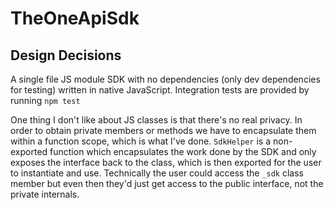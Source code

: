 # TheOneApiSdk

## Design Decisions

A  single file JS module SDK with no dependencies (only dev dependencies for testing) written in native JavaScript.  Integration tests are provided by running `npm test`

One thing I don't like about JS classes is that there's no real privacy.  In order to obtain private members or methods we have to encapsulate them within a function scope, which is what I've done. `SdkHelper` is a non-exported function which encapsulates the work done by the SDK and only exposes the interface back to the class, which is then exported for the user to instantiate and use.  Technically the user could access the `_sdk` class member but even then they'd just get access to the public interface, not the private internals.
